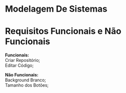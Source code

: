 # Modelagem De Sistemas

# Requisitos Funcionais e Não Funcionais

<strong>Funcionais:</strong>
<br>Criar Repositório;
<br>Editar Código;

<strong>Não Funcionais:</strong>
<br>Background Branco;
<br>Tamanho dos Botões;

